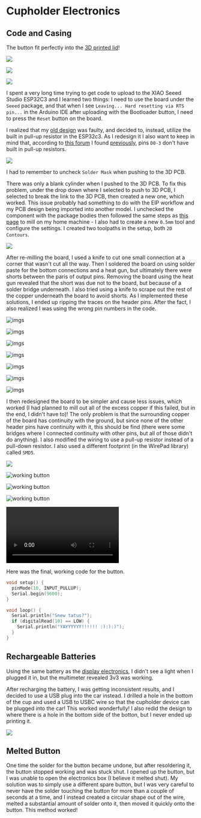 # Cupholder Electronics

## Code and Casing

The button fit perfectly into the [3D printed lid](./cupholder-mechanism.md#3d-printing)!

![](../../assets/images/stem/disability-forewarning-system/g-3.jpg)

![](../../assets/images/stem/disability-forewarning-system/g-2.jpg)

![](../../assets/images/stem/disability-forewarning-system/g-1.jpg)

I spent a very long time trying to get code to upload to the XIAO Seeed Studio ESP32C3 and I learned two things: I need to use the board under the `Seeed` package, and that when I see `Leaving... Hard resetting via RTS pin...` in the Arduino IDE after uploading with the Bootloader button, I need to press the `Reset` button on the board.

I realized that my [old design](https://fabacademy.org/2023/labs/charlotte/students/adam-stone/lessons/week8/milling-the-pcb/#redesigining-the-board-again) was faulty, and decided to, instead, utilize the built in pull-up resistor in the ESP32c3. As I redesign it I also want to keep in mind that, according to [this forum](https://forum.seeedstudio.com/t/xiao-internal-pull-up-resistors/253961) I found [previously](https://fabacademy.org/2023/labs/charlotte/students/adam-stone/lessons/week8/milling-the-pcb/#confirming-success), pins `D0-3` don't have built in pull-up resistors.

![](../../assets/images/stem/disability-forewarning-system/fixed-board.jpg)

I had to remember to uncheck `Solder Mask` when pushing to the 3D PCB.

There was only a blank cylinder when I pushed to the 3D PCB. To fix this problem, under the drop down where I selected to push to 3D PCB, I selected to break the link to the 3D PCB, then created a new one, which worked. This issue probably had something to do with the EIP workflow and my PCB design being imported into another model. I unchecked the component with the package bodies then followed the same steps as [this page](./display-electronics.md#moving-on) to mill on my home machine - I also had to create a new `0.5mm` tool and configure the settings. I created two toolpaths in the setup, both `2D Contours`.

![](../../assets/images/stem/disability-forewarning-system/milling-shot.jpg)

After re-milling the board, I used a knife to cut one small connection at a corner that wasn't cut all the way. Then I soldered the board on using solder paste for the bottom connections and a heat gun, but ultimately there were shorts between the paris of output pins. Removing the board using the heat gun revealed that the short was due not to the board, but because of a solder bridge underneath. I also tried using a knife to scrape out the rest of the copper underneath the board to avoid shorts. As I implemented these solutions, I ended up ripping the traces on the header pins. After the fact, I also realized I was using the wrong pin numbers in the code.

![imgs](../../assets/images/stem/disability-forewarning-system/y1.jpg)

![imgs](../../assets/images/stem/disability-forewarning-system/y2.jpg)

![imgs](../../assets/images/stem/disability-forewarning-system/y3.jpg)

![imgs](../../assets/images/stem/disability-forewarning-system/y4.jpg)

![imgs](../../assets/images/stem/disability-forewarning-system/y5.jpg)

![imgs](../../assets/images/stem/disability-forewarning-system/y6.jpg)

![imgs](../../assets/images/stem/disability-forewarning-system/y7.jpg)

I then redesigned the board to be simpler and cause less issues, which worked (I had planned to mill out all of the excess copper if this failed, but in the end, I didn't have to)! The only problem is that the surrounding copper of the board has continuity with the ground, but since none of the other header pins have continuity with it, this should be find (there were some bridges where I connected continuity with other pins, but all of those didn't do anything). I also modified the wiring to use a pull-up resistor instead of a pull-down resistor. I also used a different footprint (in the WirePad library) called `SMD5`.

![](../../assets/images/stem/disability-forewarning-system/simplified-design.jpg)

![working button](../../assets/images/stem/disability-forewarning-system/z1.jpg)

![working button](../../assets/images/stem/disability-forewarning-system/z2.jpg)

![working button](../../assets/images/stem/disability-forewarning-system/z3.jpg)

<video src="../../../assets/images/stem/disability-forewarning-system/z4.mp4" controls="controls" style="max-width: 730px;">
</video>

Here was the final, working code for the button.

```cpp
void setup() {
  pinMode(10, INPUT_PULLUP);
  Serial.begin(9600);
}

void loop() {
  Serial.println("Snew tatus?");
  if (digitalRead(10) == LOW) {
    Serial.println("YAYYYYYY!!!!!! :):):)");
  }
}
```

## Rechargeable Batteries

Using the same battery as the [display electronics](./display-electronics.md#rechargeable-batteries), I didn't see a light when I plugged it in, but the multimeter revealed 3v3 was working.

After recharging the battery, I was getting inconsistent results, and I decided to use a USB plug into the car instead. I drilled a hole in the bottom of the cup and used a USB to USBC wire so that the cupholder device can be plugged into the car! This worked wonderfully! I also redid the design to where there is a hole in the bottom side of the botton, but I never ended up printing it.

![](../../assets/images/stem/disability-forewarning-system/hole-side.jpg)

## Melted Button

One time the solder for the button became undone, but after resoldering it, the button stopped working and was stuck shut. I opened up the button, but I was unable to open the electronics box (I believe it melted shut). My solution was to simply use a different spare button, but I was very careful to never have the solder touching the button for more than a couple of seconds at a time, and I instead created a circular shape out of the wire, melted a substantial amount of solder onto it, then moved it quickly onto the button. This method worked!
